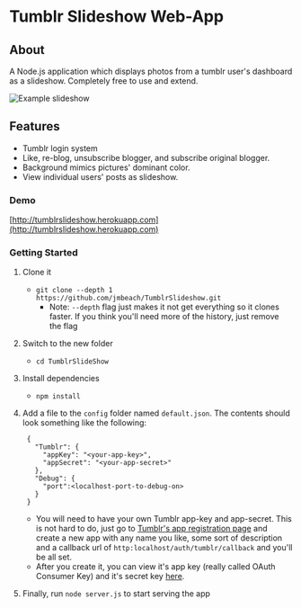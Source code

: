 ﻿# Tumblr Slideshow Web-App

## About
A Node.js application which displays photos from a tumblr user's dashboard as a slideshow. Completely free to use and extend.

![Example slideshow](http://i.imgur.com/UUfIqYL.png)

## Features
- Tumblr login system
- Like, re-blog, unsubscribe blogger, and subscribe original blogger.
- Background mimics pictures' dominant color.
- View individual users' posts as slideshow.

### Demo
[http://tumblrslideshow.herokuapp.com](http://tumblrslideshow.herokuapp.com)

### Getting Started
1. Clone it
   * `git clone --depth 1 https://github.com/jmbeach/TumblrSlideshow.git`
     * Note: `--depth` flag just makes it not get everything so it clones faster. If you think you'll need more of the history, just remove the flag
2. Switch to the new folder
   * `cd TumblrSlideShow`
3. Install dependencies
   * `npm install`
4. Add a file to the `config` folder named `default.json`. The contents should look something like the following:

		{
		  "Tumblr": {
			"appKey": "<your-app-key>",
			"appSecret": "<your-app-secret>"
		  },
		  "Debug": {
			"port":<localhost-port-to-debug-on>
		  }
		}
   * You will need to have your own Tumblr app-key and app-secret. This is not hard to do, just go to [Tumblr's app registration page](https://www.tumblr.com/oauth/register) and create a new app with any name you like, some sort of description and a callback url of `http:localhost/auth/tumblr/callback` and you'll be all set.
   * After you create it, you can view it's app key (really called OAuth Consumer Key) and it's secret key [here](https://www.tumblr.com/oauth/apps).
4. Finally, run `node server.js` to start serving the app
